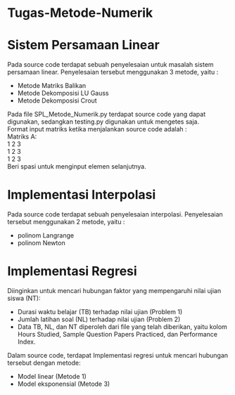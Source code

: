 # Tugas-Metode-Numerik
Sistem Persamaan Linear
========================
Pada source code terdapat sebuah penyelesaian untuk masalah sistem persamaan linear. Penyelesaian tersebut menggunakan 3 metode, yaitu :
- Metode Matriks Balikan
- Metode Dekomposisi LU Gauss
- Metode Dekomposisi Crout 

Pada file SPL_Metode_Numerik.py terdapat source code yang dapat digunakan, sedangkan testing.py digunakan untuk mengetes saja.\
Format input matriks ketika menjalankan source code adalah :\
Matriks A:\
1 2 3\
1 2 3\
1 2 3\
Beri spasi untuk menginput elemen selanjutnya.

Implementasi Interpolasi
========================
Pada source code terdapat sebuah penyelesaian interpolasi. Penyelesaian tersebut menggunakan 2 metode, yaitu :
- polinom Langrange
- polinom Newton

Implementasi Regresi
====================
Diinginkan untuk mencari hubungan faktor yang mempengaruhi nilai ujian siswa (NT):
- Durasi waktu belajar (TB) terhadap nilai ujian (Problem 1)
- Jumlah latihan soal (NL) terhadap nilai ujian (Problem 2)
- Data TB, NL, dan NT diperoleh dari file yang telah diberikan, yaitu kolom Hours Studied,  Sample Question Papers Practiced, dan Performance Index.

Dalam source code, terdapat Implementasi regresi untuk mencari hubungan tersebut dengan metode:
- Model linear (Metode 1)
- Model eksponensial (Metode 3)
